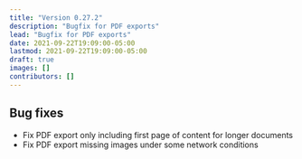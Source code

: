 ```yaml
---
title: "Version 0.27.2"
description: "Bugfix for PDF exports"
lead: "Bugfix for PDF exports"
date: 2021-09-22T19:09:00-05:00
lastmod: 2021-09-22T19:09:00-05:00
draft: true
images: []
contributors: []
---
```


## Bug fixes

* Fix PDF export only including first page of content for longer documents
* Fix PDF export missing images under some network conditions

